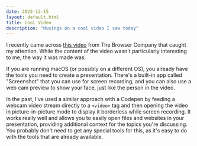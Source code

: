 ```yaml
---
date: 2022-12-15
layout: default.html
title: Cool Video
description: "Musings on a cool video I saw today"
---
```


I recently came across [this video](https://www.youtube.com/watch?v=v0160IirdL4) from The Browser Company that caught my attention. While the content of the video wasn't particularly interesting to me, the way it was made was.

If you are running macOS (or possibly on a different OS), you already have the tools you need to create a presentation. There's a built-in app called "Screenshot" that you can use for screen recording, and you can also use a web cam preview to show your face, just like the person in the video.

In the past, I've used a similar approach with a Codepen by feeding a webcam video stream directly to a `<video>` tag and then opening the video in picture-in-picture mode to display it borderless while screen recording. It works really well and allows you to easily open files and websites in your presentation, providing additional context for the topics you're discussing. You probably don't need to get any special tools for this, as it's easy to do with the tools that are already available.

